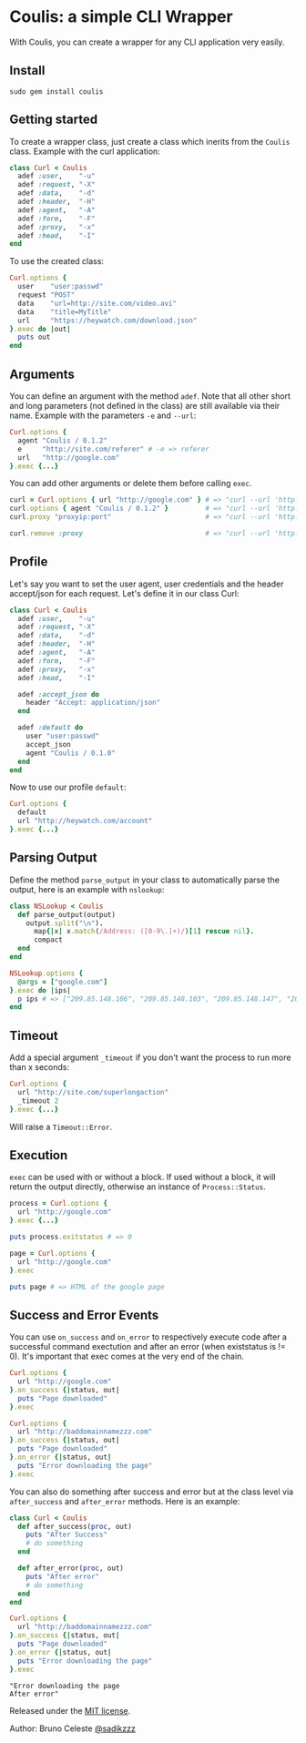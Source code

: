 # Coulis: a simple CLI Wrapper #

With Coulis, you can create a wrapper for any CLI application very easily.

## Install ##

	sudo gem install coulis

## Getting started ##

To create a wrapper class, just create a class which inerits from the `Coulis` class. Example with the curl application:

``` ruby
class Curl < Coulis
  adef :user,    "-u"
  adef :request, "-X"
  adef :data,    "-d"
  adef :header,  "-H"
  adef :agent,   "-A"
  adef :form,    "-F"
  adef :proxy,   "-x"
  adef :head,    "-I"
end
```

To use the created class:

``` ruby
Curl.options {
  user    "user:passwd"
  request "POST"
  data    "url=http://site.com/video.avi"
  data    "title=MyTitle"
  url     "https://heywatch.com/download.json"
}.exec do |out|
  puts out
end
```

## Arguments ##

You can define an argument with the method `adef`. Note that all other short and long parameters (not defined in the class) are still available via their name. Example with the parameters `-e` and `--url`:

``` ruby
Curl.options {
  agent "Coulis / 0.1.2"
  e     "http://site.com/referer" # -e => referer
  url   "http://google.com"
}.exec {...}
```

You can add other arguments or delete them before calling `exec`.

``` ruby
curl = Curl.options { url "http://google.com" } # => "curl --url 'http://google.com'"
curl.options { agent "Coulis / 0.1.2" }         # => "curl --url 'http://google.com' -A 'Coulis / 0.1.2'"
curl.proxy "proxyip:port"                       # => "curl --url 'http://google.com' -A 'Coulis / 0.1.2' -x 'proxyip:port'"

curl.remove :proxy                              # => "curl --url 'http://google.com' -A 'Coulis / 0.1.2'"
```

## Profile ##

Let's say you want to set the user agent, user credentials and the header accept/json for each request. Let's define it in our class Curl:

``` ruby
class Curl < Coulis
  adef :user,    "-u"
  adef :request, "-X"
  adef :data,    "-d"
  adef :header,  "-H"
  adef :agent,   "-A"
  adef :form,    "-F"
  adef :proxy,   "-x"
  adef :head,    "-I"

  adef :accept_json do
    header "Accept: application/json"
  end

  adef :default do
    user "user:passwd"
    accept_json
    agent "Coulis / 0.1.0"
  end
end
```

Now to use our profile `default`:

``` ruby
Curl.options {
  default
  url "http://heywatch.com/account"
}.exec {...}
```

## Parsing Output ##

Define the method `parse_output` in your class to automatically parse the output, here is an example with `nslookup`:

``` ruby
class NSLookup < Coulis
  def parse_output(output)
    output.split("\n").
      map{|x| x.match(/Address: ([0-9\.]+)/)[1] rescue nil}.
      compact
  end
end

NSLookup.options {
  @args = ["google.com"]
}.exec do |ips|
  p ips # => ["209.85.148.106", "209.85.148.103", "209.85.148.147", "209.85.148.99", "209.85.148.105", "209.85.148.104"]
end
```

## Timeout ##

Add a special argument `_timeout` if you don't want the process to run more than x seconds:

``` ruby
Curl.options {
  url "http://site.com/superlongaction"
  _timeout 2
}.exec {...}
```

Will raise a `Timeout::Error`.

## Execution ##

`exec` can be used with or without a block. If used without a block, it will return the output directly, otherwise an instance of `Process::Status`.

``` ruby
process = Curl.options {
  url "http://google.com"
}.exec {...}

puts process.exitstatus # => 0
```

``` ruby
page = Curl.options {
  url "http://google.com"
}.exec

puts page # => HTML of the google page
```

## Success and Error Events ##

You can use `on_success` and `on_error` to respectively execute code after a successful command exectution and after an error (when existstatus is != 0).
It's important that exec comes at the very end of the chain.

``` ruby
Curl.options {
  url "http://google.com"
}.on_success {|status, out|
  puts "Page downloaded"
}.exec
```

``` ruby
Curl.options {
  url "http://baddomainnamezzz.com"
}.on_success {|status, out|
  puts "Page downloaded"
}.on_error {|status, out|
  puts "Error downloading the page"
}.exec
```

You can also do something after success and error but at the class level via `after_success` and `after_error` methods. Here is an example:

``` ruby
class Curl < Coulis
  def after_success(proc, out)
    puts "After Success"
    # do something
  end

  def after_error(proc, out)
    puts "After error"
    # do something
  end
end

Curl.options {
  url "http://baddomainnamezzz.com"
}.on_success {|status, out|
  puts "Page downloaded"
}.on_error {|status, out|
  puts "Error downloading the page"
}.exec
```
```
"Error downloading the page
After error"
```

Released under the [MIT license](http://www.opensource.org/licenses/mit-license.php).

Author: Bruno Celeste [@sadikzzz](http://twitter.com/sadikzzz)